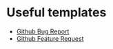 # Useful templates

- [Github Bug Report](./.github/ISSUE_TEMPLATE/bug_report.md)
- [Github Feature Request](./.github/ISSUE_TEMPLATE/feature_request.md)